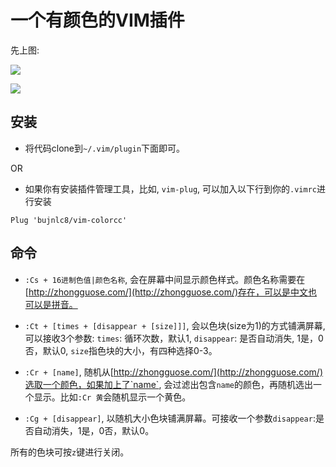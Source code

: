 # 一个有颜色的VIM插件

先上图:

![](https://s3.bmp.ovh/imgs/2021/10/69ee37578068e0cb.jpg)


![](https://s3.bmp.ovh/imgs/2021/10/f84fa991a403c02b.jpg)

## 安装

*   将代码clone到`~/.vim/plugin`下面即可。

OR

*   如果你有安装插件管理工具，比如, `vim-plug`, 可以加入以下行到你的`.vimrc`进行安装

<!---->

    Plug 'bujnlc8/vim-colorcc'

## 命令

* `:Cs + 16进制色值|颜色名称`, 会在屏幕中间显示颜色样式。颜色名称需要在[http://zhongguose.com/](http://zhongguose.com/)存在，可以是中文也可以是拼音。

* `:Ct + [times + [disappear + [size]]]`, 会以色块(size为1)的方式铺满屏幕, 可以接收3个参数: `times`: 循环次数，默认1, `disappear`: 是否自动消失, 1是，0否，默认0, `size`指色块的大小，有四种选择0-3。

* `:Cr + [name]`, 随机从[http://zhongguose.com/](http://zhongguose.com/)选取一个颜色，如果加上了`name`, 会过滤出包含`name`的颜色，再随机选出一个显示。比如`:Cr 黄`会随机显示一个黄色。

* `:Cg + [disappear]`, 以随机大小色块铺满屏幕。可接收一个参数`disappear`:是否自动消失，1是，0否，默认0。


所有的色块可按`z`键进行关闭。
